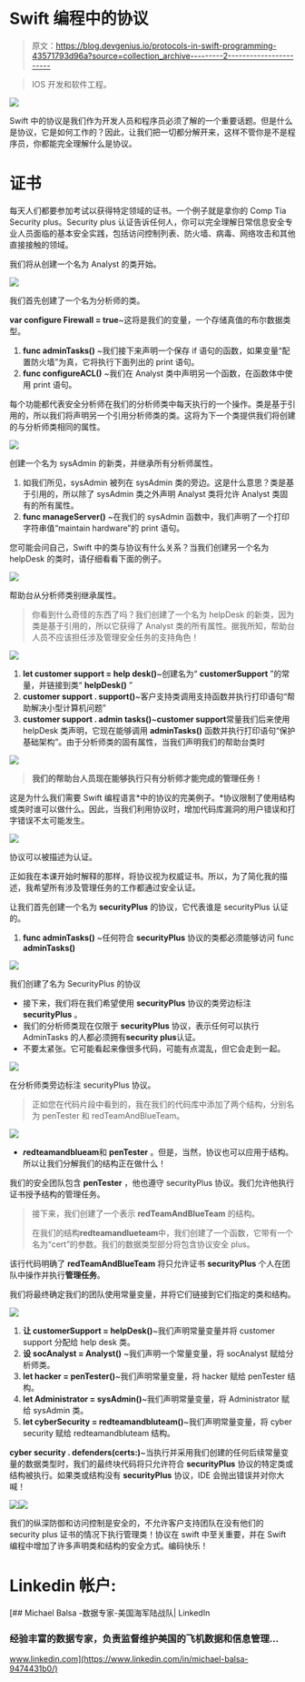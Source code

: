 # Swift 编程中的协议

> 原文：<https://blog.devgenius.io/protocols-in-swift-programming-43571793d96a?source=collection_archive---------2----------------------->

> IOS 开发和软件工程。

![](img/14a91d4de4474dce99fc71b550732f93.png)

Swift 中的协议是我们作为开发人员和程序员必须了解的一个重要话题。但是什么是协议，它是如何工作的？因此，让我们把一切都分解开来，这样不管你是不是程序员，你都能完全理解什么是协议。

# **证书**

每天人们都要参加考试以获得特定领域的证书。一个例子就是拿你的 Comp Tia Security plus。Security plus 认证告诉任何人，你可以完全理解日常信息安全专业人员面临的基本安全实践，包括访问控制列表、防火墙、病毒、网络攻击和其他直接接触的领域。

我们将从创建一个名为 Analyst 的类开始。

![](img/b37324bbadeb5df7383f4bdf9d945a98.png)

我们首先创建了一个名为分析师的类。

**var configure Firewall = true**~这将是我们的变量，一个存储真值的布尔数据类型。

1.  **func adminTasks()** ~我们接下来声明一个保存 if 语句的函数，如果变量“配置防火墙”为真，它将执行下面列出的 print 语句。
2.  **func configureACL()** ~我们在 Analyst 类中声明另一个函数，在函数体中使用 print 语句。

每个功能都代表安全分析师在我们的分析师类中每天执行的一个操作。类是基于引用的，所以我们将声明另一个引用分析师类的类。这将为下一个类提供我们将创建的与分析师类相同的属性。

![](img/b81f651e602a03ced86a8a8f09a2bb66.png)

创建一个名为 sysAdmin 的新类，并继承所有分析师属性。

1.  如我们所见，sysAdmin 被列在 sysAdmin 类的旁边。这是什么意思？类是基于引用的，所以除了 sysAdmin 类之外声明 Analyst 类将允许 Analyst 类固有的所有属性。
2.  **func manageServer()** ~在我们的 sysAdmin 函数中，我们声明了一个打印字符串值“maintain hardware”的 print 语句。

您可能会问自己，Swift 中的类与协议有什么关系？当我们创建另一个名为 helpDesk 的类时，请仔细看看下面的例子。

![](img/35f091ff84cc3afaac57b0de8a524cff.png)

帮助台从分析师类别继承属性。

> 你看到什么奇怪的东西了吗？我们创建了一个名为 helpDesk 的新类，因为类是基于引用的，所以它获得了 Analyst 类的所有属性。据我所知，帮助台人员不应该担任涉及管理安全任务的支持角色！

![](img/4b63e270233b13f73d9ca87000cc1cb7.png)

1.  **let customer support = help desk()**~创建名为“ **customerSupport** ”的常量，并链接到类“ **helpDesk()** ”
2.  **customer support . support()**~客户支持类调用支持函数并执行打印语句“帮助解决小型计算机问题”
3.  **customer support . admin tasks()**~**customer support**常量我们后来使用 helpDesk 类声明，它现在能够调用 **adminTasks()** 函数并执行打印语句“保护基础架构”。由于分析师类的固有属性，当我们声明我们的帮助台类时

![](img/6a42448b914451f7e18d702726a32d3e.png)

> **我们的帮助台人员现在能够执行只有分析师才能完成的管理任务！**

这是为什么我们需要 Swift 编程语言*中的协议的完美例子。*协议限制了使用结构或类时谁可以做什么。因此，当我们利用协议时，增加代码库漏洞的用户错误和打字错误不太可能发生。

![](img/cdbfc7c99ce870b125e24cdb043e7e4a.png)

协议可以被描述为认证。

正如我在本课开始时解释的那样，将协议视为权威证书。所以，为了简化我的描述，我希望所有涉及管理任务的工作都通过安全认证。

让我们首先创建一个名为 **securityPlus** 的协议，它代表谁是 securityPlus 认证的。

1.  **func adminTasks()** ~任何符合 **securityPlus** 协议的类都必须能够访问 func **adminTasks()**

![](img/03accbd3bc7463d65bd8c17f4eb170a2.png)

我们创建了名为 SecurityPlus 的协议

*   接下来，我们将在我们希望使用 **securityPlus** 协议的类旁边标注 **securityPlus** 。
*   我们的分析师类现在仅限于 **securityPlus** 协议，表示任何可以执行 AdminTasks 的人都必须拥有**security plus**认证。
*   不要太紧张。它可能看起来像很多代码，可能有点混乱，但它会走到一起。

![](img/cdeda167bb47fd0f11c1f92fdbfe5cb1.png)

在分析师类旁边标注 securityPlus 协议。

> 正如您在代码片段中看到的，我在我们的代码库中添加了两个结构，分别名为 penTester 和 redTeamAndBlueTeam。

![](img/fdb607a33ab5cab52c3471d3c48225f2.png)

*   ***r*edteamandblueam**和 **penTester** 。但是，当然，协议也可以应用于结构。所以让我们分解我们的结构正在做什么！

我们的安全团队包含 **penTester** ，他也遵守 securityPlus 协议。我们允许他执行证书授予结构的管理任务。

> 接下来，我们创建了一个表示 **redTeamAndBlueTeam** 的结构。
> 
> 在我们的结构**redteamandlueteam**中，我们创建了一个函数，它带有一个名为“cert”的参数。我们的数据类型部分将包含协议安全 plus。

该行代码明确了 **redTeamAndBlueTeam** 将只允许证书 **securityPlus** 个人在团队中操作并执行**管理任务**。

我们将最终确定我们的团队使用常量变量，并将它们链接到它们指定的类和结构。

![](img/04bda16e5ce7a1181f95ad7127caeb31.png)

1.  **让 customerSupport = helpDesk()**~我们声明常量变量并将 customer support 分配给 help desk 类。
2.  **设 socAnalyst = Analyst()** ~我们声明一个常量变量，将 socAnalyst 赋给分析师类。
3.  **let hacker = penTester()**~我们声明常量变量，将 hacker 赋给 penTester 结构。
4.  **let Administrator = sysAdmin()**~我们声明常量变量，将 Administrator 赋给 sysAdmin 类。
5.  **let cyberSecurity = redteamandbluteam()**~我们声明常量变量，将 cyber security 赋给 redteamandbluteam 结构。

**cyber security . defenders(certs:)**~当执行并采用我们创建的任何后续常量变量的数据类型时，我们的最终块代码将只允许符合 **securityPlus** 协议的特定类或结构被执行。如果类或结构没有 **securityPlus** 协议，IDE 会抛出错误并对你大喊！

![](img/0242967589885b52f22501c08201682e.png)![](img/674bcd061ea71177c333af95239063f4.png)

我们的纵深防御和访问控制是安全的，不允许客户支持团队在没有他们的 security plus 证书的情况下执行管理类！协议在 swift 中至关重要，并在 Swift 编程中增加了许多声明类和结构的安全方式。编码快乐！

# Linkedin 帐户:

[](https://www.linkedin.com/in/michael-balsa-9474431b0/) [## Michael Balsa -数据专家-美国海军陆战队| LinkedIn

### 经验丰富的数据专家，负责监督维护美国的飞机数据和信息管理…

www.linkedin.com](https://www.linkedin.com/in/michael-balsa-9474431b0/)